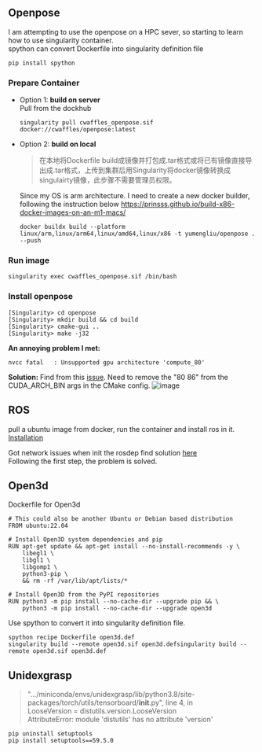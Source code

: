 ## Openpose
I am attempting to use the openpose on a HPC sever, so starting to learn how to use singularity container.  
spython can convert Dockerfile into singularity definition file
```
pip install spython
```

### Prepare Container 
- Option 1: **build on server**  
  Pull from the dockhub
  ```
  singularity pull cwaffles_openpose.sif docker://cwaffles/openpose:latest
  ```

- Option 2: **build on local**  
  >在本地将Dockerfile build成镜像并打包成.tar格式或将已有镜像直接导出成.tar格式，上传到集群后用Singularity将docker镜像转换成singulairty镜像，此步骤不需要管理员权限。
  
  Since my OS is arm architecture. I need to create a new docker builder, following the instruction below
  https://prinsss.github.io/build-x86-docker-images-on-an-m1-macs/
  
  ```
  docker buildx build --platform linux/arm,linux/arm64,linux/amd64,linux/x86 -t yumengliu/openpose . --push
  ```

### Run image
```
singularity exec cwaffles_openpose.sif /bin/bash
```
### Install openpose
```
[Singularity> cd openpose
[Singularity> mkdir build && cd build
[Singularity> cmake-gui ..
[Singularity> make -j32
```
**An annoying problem I met:** 
```
nvcc fatal   : Unsupported gpu architecture 'compute_80'
```
**Solution:** Find from this [issue](https://github.com/NVIDIA/cuda-samples/issues/44). Need to remove the "80 86" from the CUDA_ARCH_BIN args in the CMake config.
![image](https://github.com/lym29/NotesForMyself/assets/42018173/0d626447-ca88-4fef-8b31-7b526c5f2599)


## ROS
pull a ubuntu image from docker, run the container and install ros in it.  
[Installation](http://wiki.ros.org/noetic/Installation/Ubuntu)  

Got network issues when init the rosdep
find solution [here](https://www.debugpoint.com/failed-connect-raw-githubusercontent-com-port-443/)  
Following the first step, the problem is solved.

## Open3d
Dockerfile for Open3d
```
# This could also be another Ubuntu or Debian based distribution
FROM ubuntu:22.04

# Install Open3D system dependencies and pip
RUN apt-get update && apt-get install --no-install-recommends -y \
    libegl1 \
    libgl1 \
    libgomp1 \
    python3-pip \
    && rm -rf /var/lib/apt/lists/*

# Install Open3D from the PyPI repositories
RUN python3 -m pip install --no-cache-dir --upgrade pip && \
    python3 -m pip install --no-cache-dir --upgrade open3d
```
Use spython to convert it into singularity definition file.  
```
spython recipe Dockerfile open3d.def
singularity build --remote open3d.sif open3d.defsingularity build --remote open3d.sif open3d.def
```

## Unidexgrasp
> ".../miniconda/envs/unidexgrasp/lib/python3.8/site-packages/torch/utils/tensorboard/__init__.py", line 4, in <module>  
> LooseVersion = distutils.version.LooseVersion  
> AttributeError: module 'distutils' has no attribute 'version'
>
```
pip uninstall setuptools
pip install setuptools==59.5.0
```


